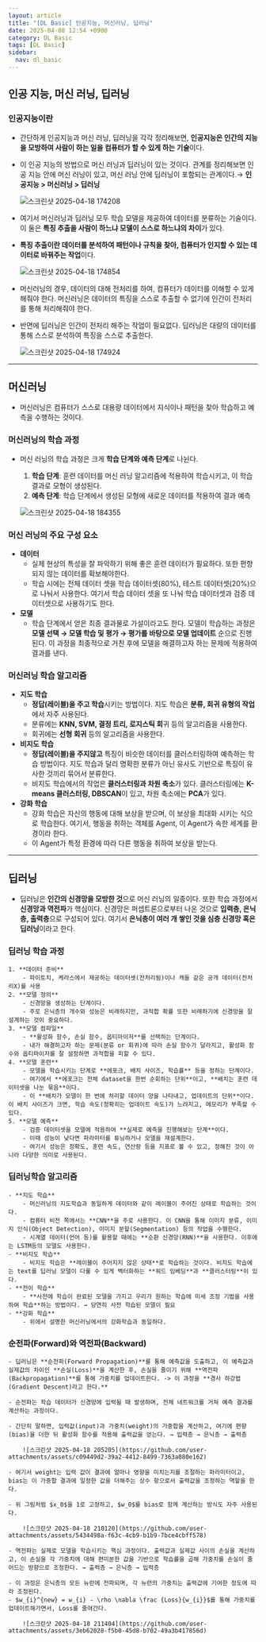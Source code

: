 ```yaml
---
layout: article
title: "[DL Basic] 인공지능, 머신러닝, 딥러닝"
date: 2025-04-08 12:54 +0900
category: DL Basic
tags: [DL Basic]
sidebar:
  nav: dl_basic
---
```

## 인공 지능, 머신 러닝, 딥러닝

### 인공지능이란

- 간단하게 인공지능과 머신 러닝, 딥러닝을 각각 정리해보면, **인공지능은 인간의 지능을 모방하여 사람이 하는 일을 컴퓨터가 할 수 있게 하는 기술**이다.
- 이 인공 지능의 방법으로 머신 러닝과 딥러닝이 있는 것이다. 관계를 정리해보면 인공 지능 안에 머신 러닝이 있고, 머신 러닝 안에 딥러닝이 포함되는 관계이다.→ **인공지능 > 머신러닝 > 딥러닝**
    
    ![스크린샷 2025-04-18 174208](https://github.com/user-attachments/assets/31488ac1-d7bd-46b8-a0cb-807f2e2f7a72)
  
- 여기서 머신러닝과 딥러닝 모두 학습 모델을 제공하여 데이터를 분류하는 기술이다. 이 둘은 **특징 추출을 사람이 하느냐 모델이 스스로 하느냐의 차이**가 있다.
- **특징 추출이란 데이터를 분석하여 패턴이나 규칙을 찾아, 컴퓨터가 인지할 수 있는 데이터로 바꿔주는 작업**이다.
    
    ![스크린샷 2025-04-18 174854](https://github.com/user-attachments/assets/4f422cb9-50cc-41b6-aabf-e7763d7b3b3f)

- 머신러닝의 경우, 데이터의 대해 전처리를 하여, 컴퓨터가 데이터를 이해할 수 있게 해줘야 한다. 머신러닝은 데이터의 특징을 스스로 추출할 수 없기에 인간이 전처리를 통해 처리해줘야 한다.
- 반면에 딥러닝은 인간이 전처리 해주는 작업이 필요없다. 딥러닝은 대량의 데이터를 통해 스스로 분석하여 특징을 스스로 추출한다.
    
    ![스크린샷 2025-04-18 174924](https://github.com/user-attachments/assets/4720a533-37bf-4459-86a6-c0d087197bf0)


---

## 머신러닝

- 머신러닝은 컴퓨터가 스스로 대용량 데이터에서 지식이나 패턴을 찾아 학습하고 예측을 수행하는 것이다.

### 머신러닝의 학습 과정

- 머신 러닝의 학습 과정은 크게 **학습 단계와 예측 단계**로 나뉜다.
    1. **학습 단계**: 훈련 데이터를 머신 러닝 알고리즘에 적용하여 학습시키고, 이 학습 결과로 모형이 생성된다.
    2. **예측 단계**: 학습 단계에서 생성된 모형에 새로운 데이터를 적용하여 결과 예측
    
    ![스크린샷 2025-04-18 184355](https://github.com/user-attachments/assets/522ec427-dd91-4a2a-b836-0c00fce5e3d0)


### 머신 러닝의 주요 구성 요소

- **데이터**
    - 실제 현상의 특성을 잘 파악하기 위해 좋은 훈련 데이터가 필요하다. 또한 편향되지 않는 데이터를 확보해야한다.
    - 학습 시에는 전체 데이터 셋을 학습 데이터셋(80%), 테스트 데이터셋(20%)으로 나눠서 사용한다.  여기서 학습 데이터 셋을 또 나눠 학습 데이터셋과 검증 데이터셋으로 사용하기도 한다.
- **모델**
    - 학습 단계에서 얻은 최종 결과물로 가설이라고도 한다. 모델이 학습하는 과정은 **모델 선택 → 모델 학습 및 평가 → 평가를 바탕으로 모델 업데이트** 순으로 진행 된다. 이 과정을 최종적으로 거친 후에 모델을 해결하고자 하는 문제에 적용하여 결과를 낸다.

### 머신러닝 학습 알고리즘

- **지도 학습**
    - **정답(레이블)을 주고 학습**시키는 방법이다. 지도 학습은 **분류, 회귀 유형의 작업**에서 자주 사용된다.
    - 분류에는 **KNN, SVM, 결정 트리, 로지스틱 회**귀 등의 알고리즘을 사용한다.
    - 회귀에는 **선형 회귀** 등의 알고리즘을 사용한다.
- **비지도 학습**
    - **정답(레이블)을 주지않고** 특징이 비슷한 데이터를 클러스터링하여 예측하는 학습 방법이다. 지도 학습과 달리 명확한 분류가 아닌 유사도 기반으로 특징이 유사한 것끼리 묶어서 분류한다.
    - 비지도 학습에서의 작업은 **클러스터링과 차원 축소**가 있다. 클러스터링에는 **K-means 클러스터링, DBSCAN**이 있고, 차원 축소에는 **PCA**가 있다.
- **강화 학습**
    - 강화 학습은 자신의 행동에 대해 보상을 받으며, 이 보상을 최대화 시키는 식으로 학습한다. 여기서, 행동을 취하는 객체를 Agent, 이 Agent가 속한 세계를 환경이라 한다.
    - 이 Agent가 특정 환경에 따라 다른 행동을 취하여 보상을 받는다.

---

## 딥러닝

- 딥러닝은 **인간의 신경망을 모방한 것**으로 머신 러닝의 일종이다. 또한 학습 과정에서 **신경망과 역전파**가 핵심이다.  신경망은 퍼셉트론으로부터 나온 것으로 **입력층, 은닉층, 출력층**으로 구성되어 있다. 여기서 **은닉층이 여러 개 쌓인 것을 심층 신경망 혹은 딥러닝**이라고 한다.
### 딥러닝 학습 과정
    1. **데이터 준비**
        - 파이토치, 케라스에서 제공하는 데이터셋(전처리됨)이나 캐들 같은 공개 데이터(전처리X)를 사용
    2. **모델 정의**
        - 신경망을 생성하는 단계이다.
        - 주로 은닉층의 개수와 성능은 비례하지만, 과적합 확률 또한 비례하기에 신경망을 잘 설계하는 것이 중요하다.
    3. **모델 컴파일**
        - **활성화 함수, 손실 함수, 옵티마이저**를 선택하는 단계이다.
        - 내가 해결하고자 하는 문제(분류 or 회귀)에 따라 손실 함수가 달라지고, 활성화 함수와 옵티마이저를 잘 설정하면 과적합을 피할 수 있다.
    4. **모델 훈련**
        - 모델을 학습시키는 단계로 **에포크, 배치 사이즈, 학습률** 등을 정하는 단계이다.
        - 여기에서 **에포크는 전체 dataset을 한번 순회하는 단위**이고, **배치는 훈련 데이터셋을 나눈 묶음**이다.
        - 이 **배치가 모델이 한 번에 처리할 데이터 양을 나타내고, 업데이트의 단위**이다. 이 배치 사이즈가 크면, 학습 속도(정확히는 업데이트 속도)가 느려지고, 메모리가 부족할 수 있다.
    5. **모델 예측**
        - 검증 데이터셋을 모델에 적용하여 **실제로 예측을 진행해보는 단계**이다.
        - 이때 성능이 낮다면 파라미터를 튜닝하거나 모델을 재설계한다.
        - 여기서 성능은 정확도, 훈련 속도, 연산량 등을 지표로 볼 수 있고, 정해진 것이 아니라 다양한 의미로 사용된다.
### 딥러닝학습 알고리즘
    - **지도 학습**
        - 머신러닝의 지도학습과 동일하게 데이터와 같이 레이블이 주어진 상태로 학습하는 것이다.
        - 컴퓨터 비전 쪽에서는 **CNN**을 주로 사용한다. 이 CNN을 통해 이미지 분류, 이미지 인식(Object Detection), 이미지 분할(Segmentation) 등의 작업을 수행한다.
        - 시계열 데이터(언어 등)를 활용할 때에는 **순환 신경망(RNN)**을 사용한다. 이후에는 LSTM등의 모델도 사용한다.
    - **비지도 학습**
        - 비지도 학습은 **레이블이 주어지지 않은 상태**로 학습하는 것이다. 비지도 학습에는 text를 딥러닝 모델이 다룰 수 있게 벡터화하는 **워드 임베딩**과 **클러스터링**이 있다.
    - **전이 학습**
        - **사전에 학습이 완료된 모델을 가지고 우리가 원하는 학습에 미세 조정 기법을 사용하여 학습**하는 방법이다. → 당연히 사전 학습된 모델이 필요
    - **강화 학습**
        - 위에서 설명한 머신러닝에서의 강화학습과 동일하다.
### 순전파(Forward)와 역전파(Backward)
    - 딥러닝은 **순전파(Forward Propagation)**를 통해 예측값을 도출하고, 이 예측값과 실제값의 차이인 **손실(Loss)**을 계산한 후, 손실을 줄이기 위해 **역전파(Backpropagation)**를 통해 가중치를 업데이트한다. -> 이 과정을 **경사 하강법(Gradient Descent)라고 한다.**

    - 순전파는 학습 데이터가 신경망에 입력될 때 발생하며, 전체 네트워크를 거쳐 예측 결과를 계산하는 과정이다.

    - 간단히 말하면, 입력값(input)과 가중치(weight)의 가중합을 계산하고, 여기에 편향(bias)을 더한 뒤 활성화 함수를 적용해 출력값을 얻는다. → 입력층 → 은닉층 → 출력층
        
        ![스크린샷 2025-04-18 205205](https://github.com/user-attachments/assets/c09449d2-39a2-4412-8499-7363a080e162)

    - 여기서 weight는 입력 값이 결과에 얼마나 영향을 미치는지를 조절하는 파라미터이고, bias는 이 가중합 결과에 일정한 값을 더해주는 상수 항으로서 출력값을 조정하는 역할을 한다.

    - 위 그림처럼 $x_0$을 1로 고정하고, $w_0$를 bias로 함께 계산하는 방식도 자주 사용된다.
        
        ![스크린샷 2025-04-18 210120](https://github.com/user-attachments/assets/5434498a-f63c-4cb9-b1b9-7bce4cbff578)

    - 역전파는 실제로 모델을 학습시키는 핵심 과정이다. 출력값과 실제값 사이의 손실을 계산하고, 이 손실을 각 가중치에 대해 편미분한 값을 기반으로 학습률을 곱해 가중치를 손실이 줄어드는 방향으로 조정한다. → 출력층 → 은닉층 → 입력층

    - 이 과정은 은닉층의 모든 뉴런에 전파되며, 각 뉴런의 가중치는 출력값에 기여한 정도에 따라 조정된다.
    - $w_{i}^{new} = w_{i} - \rho \nabla \frac {Loss}{w_{i}}$를 통해 가중치를 업데이트해가면서, Loss를 줄여간다.
        
        ![스크린샷 2025-04-18 211404](https://github.com/user-attachments/assets/3eb62028-f5b0-45d8-b702-49a3b417856d)
